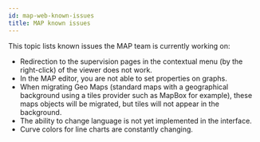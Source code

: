 ```yaml
---
id: map-web-known-issues
title: MAP known issues
---
```


This topic lists known issues the MAP team is currently working on:

- Redirection to the supervision pages in the contextual menu (by the right-click) of the viewer does not work.
- In the MAP editor, you are not able to set properties on graphs.
- When migrating Geo Maps (standard maps with a geographical background using a tiles provider such as MapBox for example), these maps objects will be migrated, but tiles will not appear in the background.
- The ability to change language is not yet implemented in the interface.
- Curve colors for line charts are constantly changing.
